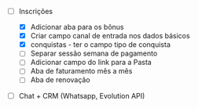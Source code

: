 - [ ] Inscrições
    - [x] Adicionar aba para os bônus
    - [x] Criar campo canal de entrada nos dados básicos
    - [x] conquistas - ter o campo tipo de conquista
    - [ ] Separar sessão semana de pagamento
    - [ ] Adicionar campo do link para a Pasta
    - [ ] Aba de faturamento mês a mês
    - [ ] Aba de renovação
- [ ] Chat + CRM (Whatsapp, Evolution API)


